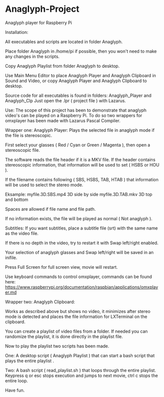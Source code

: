 # Anaglyph-Project
Anaglyph player for Raspberry Pi


Installation:

All executables and scripts are located in folder Anaglyph.
 
Place folder Anaglyph in /home/pi if possible, then you won't need to make any changes in the scripts.

Copy Anaglyph Playlist from folder Anaglyph to desktop.

Use Main Menu Editor to place Anaglyph Player and  Anaglyph Clipboard in Sound and Video, or
copy Anaglyph Player and Anaglyph Clipboard to desktop.

Source code for all executables is found in folders:
Anaglyph_Player and Anaglyph_Clp
Just open the .lpr ( project file ) with Lazarus.

Use:
The scope of this project has been to demonstrate that anaglyph video's can be played on a Raspberry Pi.
To do so two wrappers for omxplayer has been made with Lazarus Pascal Compiler.

Wrapper one:
Anaglyph Player:
Plays the selected file in anaglyph mode if the file is stereoscopic.

First select your glasses ( Red / Cyan or Green / Magenta ), then open a stereoscopic file.

The software reads the file header if it is a MKV file. If the header contains stereoscopic information, that information will be used to set ( HSBS or HOU ).

If the filename contains following ( SBS, HSBS, TAB, HTAB ) that information will be used to select the stereo mode.

Eksample:
myfile.3D.SBS.mp4		3D side by side
myfile.3D.TAB.mkv		3D top and bottom

Spaces are allowed if file name and file path.

If no information exists, the file will be played as normal ( Not anaglyph ).

Subtitles:
If you want subtitles, place a subtitle file (srt) with the same name as the video file.

If there is no depth in the video, try to restart it with Swap left/right enabled.

Your selection of anaglyph glasses and Swap left/right will be saved in an inifile.

Press Full Screen for full screen view, movie will restart.

Use keyboard commands to control omxplayer, commands can be found here:
https://www.raspberrypi.org/documentation/raspbian/applications/omxplayer.md


Wrapper two:
Anaglyph Clipboard:

Works as described above but shows no video, it minimizes after stereo mode is detected and places the file information for LXTerminal on the clipboard.

You can create a playlist of video files from a folder.
If needed you can randomize the playlist, it is done directly in the playlist file.

Now to play the playlist two scripts has been made.

One:
A desktop script ( Anaglyph Playlist ) that can start a bash script that plays the entire playlist .

Two:
A bash script ( read_playlist.sh ) that loops through the entire playlist.
Keypress q or esc stops execution and jumps to next movie, ctrl c stops the entire loop.



Have fun.
